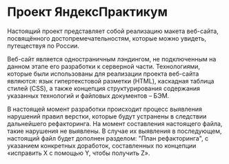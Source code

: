 # Проект ЯндексПрактикум

Настоящий проект представляет собой реализацию макета веб-сайта, посвящённого достопремечательностям, которые можно увидеть, путеществуя по России.

Веб-сайт является одностраничным лэндингом, не подключенным на данном этапе его разработки к серверной части. Технологиями, которые были использованы для реализации проекта веб-сайта являются: язык гипертекстовой разметки (HTML), каскадная таблица стилей (CSS), а также концепция структурирования содержания указанных технологий и файловых документов – БЭМ. 

В настоящей момент разработки происходит процесс выявления нарушений правил верстки, которые будут устранены в следствии дальнейшего рефакторинга. На момент составления настоящего файла, такие нарушения не выявлены. В случае их выявления в последующем, настоящий файл будет дополнен разделом: "План рефакторинга", с указанием конкретных доработок, составленных по концепции «исправить X с помощью Y, чтобы получить Z».